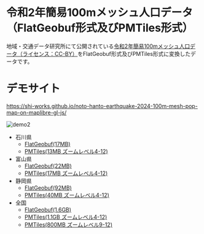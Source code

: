 # 令和2年簡易100mメッシュ人口データ（FlatGeobuf形式及びPMTiles形式）
地域・交通データ研究所にて公開されている[令和2年簡易100mメッシュ人口データ（ライセンス：CC-BY）](https://gtfs-gis.jp/teikyo/index.html)をFlatGeobuf形式及びPMTiles形式に変換したデータです。

# デモサイト
https://shi-works.github.io/noto-hanto-earthquake-2024-100m-mesh-pop-map-on-maplibre-gl-js/

![demo2](https://github.com/shi-works/noto-hanto-earthquake-2024-100m-mesh-pop-data/assets/71203808/925896ec-ca21-47b0-877f-138ce8d883f4)

- 石川県
  - [FlatGeobuf(17MB)](https://xs489works.xsrv.jp/pmtiles-data/100m_mesh_pop2020/100m_mesh_pop2020_ishikawa.fgb)
  - [PMTiles(13MB ズームレベル4-12)](https://xs489works.xsrv.jp/pmtiles-data/100m_mesh_pop2020/100m_mesh_pop2020_ishikawa.pmtiles)
- 富山県
  - [FlatGeobuf(22MB)](https://xs489works.xsrv.jp/pmtiles-data/100m_mesh_pop2020/100m_mesh_pop2020_toyama.fgb)
  - [PMTiles(17MB ズームレベル4-12)](https://xs489works.xsrv.jp/pmtiles-data/100m_mesh_pop2020/100m_mesh_pop2020_toyama.pmtiles)
- 静岡県
  - [FlatGeobuf(92MB)](https://xs489works.xsrv.jp/pmtiles-data/100m_mesh_pop2020/100m_mesh_pop2020_shizuoka.fgb)
  - [PMTiles(40MB ズームレベル4-12)](https://xs489works.xsrv.jp/pmtiles-data/100m_mesh_pop2020/100m_mesh_pop2020_shizuoka.pmtiles)
- 全国
  - [FlatGeobuf(1.6GB)](https://xs489works.xsrv.jp/pmtiles-data/100m_mesh_pop2020/100m_mesh_pop2020.fgb)
  - [PMTiles(1.1GB ズームレベル4-12)](https://xs489works.xsrv.jp/pmtiles-data/100m_mesh_pop2020/100m_mesh_pop2020.pmtiles)
  - [PMTiles(800MB ズームレベル9-12)](https://xs489works.xsrv.jp/pmtiles-data/100m_mesh_pop2020/100m_mesh_pop2020_v2.pmtiles)
